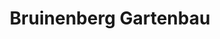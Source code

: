 ---
title: "Bruinenberg Gartenbau"
url: /schneverdingen/bruinenberg-gartenbau-am-vogelsang/
shop: Garten-Center
---